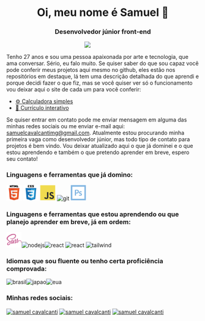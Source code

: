 
<h1 align="center">Oi, meu nome é Samuel &#129437;</h1>
<h3 align="center">Desenvolvedor júnior front-end</h3>
<img align="right" width="300" src="https://user-images.githubusercontent.com/104655361/177260769-570d1921-5a5f-4760-915e-8c7de690ff86.gif"/>
<br>





Tenho 27 anos e sou uma pessoa apaixonada por arte e tecnologia, que ama conversar. Sério, eu falo muito. Se quiser saber do que sou capaz você pode conferir meus projetos aqui mesmo no github, eles estão nos repositórios em destaque, lá tem uma descrição detalhada do que aprendi e porque decidi fazer o que fiz, mas se você quiser ver só o funcionamento vou deixar aqui o site de cada um para você conferir:  
<ul>
  <li><a href="https://calculadoragx.netlify.app">&#9881; Calculadora simples</a></li>
  <li><a href="https://curriculointerativo.netlify.app/">&#128221; Currículo interativo</a></li>
</ul>
Se quiser entrar em contato pode me enviar mensagem em alguma das minhas redes sociais ou me enviar e-mail aqui: <a href="https://github.com/Guaxininho/">samuelcavalcantimg@gmail.com</a>. Atualmente estou procurando minha primeira vaga como desenvolvedor júnior, mas todo tipo de contato para projetos é bem vindo. Vou deixar atualizado aqui o que já dominei e o que estou aprendendo e também o que pretendo aprender em breve, espero seu contato!
<h3 align="left">Linguagens e ferramentas que já domino:</h3>
<p align="left"> 
<a href="#" target="_blank" rel="noreferrer"> <img src="https://raw.githubusercontent.com/devicons/devicon/master/icons/html5/html5-original-wordmark.svg" alt="html5" width="40" height="40"/></a> 
<img src="https://raw.githubusercontent.com/devicons/devicon/master/icons/css3/css3-original-wordmark.svg" alt="css3" width="40" height="40"/>

<img src="https://raw.githubusercontent.com/devicons/devicon/master/icons/javascript/javascript-original.svg" alt="javascript" width="40" height="40"/>

<img src="https://www.vectorlogo.zone/logos/git-scm/git-scm-icon.svg" alt="git" width="40" height="40"/>
<img src="https://raw.githubusercontent.com/devicons/devicon/master/icons/photoshop/photoshop-line.svg" alt="photoshop" width="40" height="40"/>
</p>

<h3 align="left">Linguagens e ferramentas que estou aprendendo ou que planejo aprender em breve, já em ordem:</h3>
<p align="left"> 
<img src="https://raw.githubusercontent.com/devicons/devicon/master/icons/sass/sass-original.svg" alt="sass" width="40" height="40"/><img src="https://user-images.githubusercontent.com/104655361/181124306-cd028564-e5b5-4beb-8070-bff712af193c.png" alt="nodejs" width="40" height="40"/><img src="https://user-images.githubusercontent.com/104655361/181124733-1b4ac610-dfe5-4721-8b5c-66a43c717e3e.png" alt="react" width="40" height="40"/>
 <img src="https://user-images.githubusercontent.com/104655361/181125265-58972781-2006-4602-92e3-82cce70d58db.png" alt="react" width="40" height="40"/>
  <img src="https://user-images.githubusercontent.com/104655361/181126467-fb831394-5ef9-4078-86ce-c5e1460b9d94.png" alt="tailwind"40" height="40"/>
</p>
<h3 align="left">Idiomas que sou fluente ou tenho certa proficiência comprovada: </h3>
<p align="left"> 
<img src="https://user-images.githubusercontent.com/104655361/181121218-69f3e899-7121-49b4-b281-efdd0bde48d7.png" alt="brasil" width="40" height="40"/><img src="https://user-images.githubusercontent.com/104655361/181121222-4373cf8f-a6b9-468a-8ba2-2525c1d47c88.png" alt="japao" width="40" height="40"/><img src="https://user-images.githubusercontent.com/104655361/181121221-deaf5f06-7538-4b57-a524-3ff2d6dc69b5.png" alt="eua" width="40" height="40"/>
</p>
<h3 align="left">Minhas redes sociais:</h3>
<p align="left">
<a href="https://www.linkedin.com/in/samuel-cavalcanti-3a59a1239/" target="blank"><img align="center" src="https://raw.githubusercontent.com/rahuldkjain/github-profile-readme-generator/master/src/images/icons/Social/linked-in-alt.svg" alt="samuel cavalcanti" height="30" width="40" /></a>
<a href="https://www.instagram.com/tanukiguia/" target="blank"><img align="center" src="https://user-images.githubusercontent.com/104655361/181123416-b7f29969-7b1f-4744-b134-775cd9a39346.png" alt="samuel cavalcanti" height="30" width="40" /></a>
<a href="https://api.whatsapp.com/send?phone=5532998172723" target="blank"><img align="center" src="https://user-images.githubusercontent.com/104655361/181128239-bf9d6f5f-b278-4586-8e1f-36c2c80c1d67.png" alt="samuel cavalcanti" height="30" width="40" /></a>

</p>


